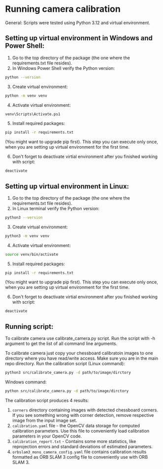 # Running camera calibration
General: Scripts were tested using Python 3.12 and virtual environment.  
## Setting up virtual environment in Windows and Power Shell:  
1. Go to the top directory of the package (the one where the requirements.txt file resides).  
2. In Windows Power Shell verify the Python version:
```bash
python --version
```
3. Create virtual environment:
```bash
python -m venv venv
```
4. Activate virtual environment:
```bash
venv\Scripts\Activate.ps1
```
5. Install required packages:
```bash
pip install -r requirements.txt
```
(You might want to upgrade pip first). This step you can execute only once, when you are setting up virtual environment for the first time.

6. Don't forget to deactivate virtial environment after you finished working with script:
```bash
deactivate
```

## Setting up virtual environment in Linux:
1. Go to the top directory of the package (the one where the requirements.txt file resides).
2. In Linux terminal verify the Python version:
```bash
python3 --version
```

3. Create virtual environment:
```bash
python3 -m venv venv
```

4. Activate virtual environment:
```bash
source venv/bin/activate
```

5. Install required packages:
```bash
pip install -r requirements.txt
```
(You might want to upgrade pip first). This step you can execute only once, when you are setting up virtual environment for the first time.

    
6. Don't forget to deactivate virtial environment after you finished working with script:
```bash
deactivate
```
## Running script:
To calibrate camera use calibrate_camera.py script.
Run the script with -h argument to get the list of all command line arguments.

To calibrate camera just copy your chessboard calibratoin images to one directory where you have read/write access.
Make sure you are in the main repo directory. Run the calibration script (Linux command):
```bash
python3 src/calibrate_camera.py -d path/to/image/dirctory
```

Windows command:
```bash
python src/calibrate_camera.py -d path/to/image/dirctory
```

The calibration script produces 4 results:
1. `corners` directory containing images with detected chessboard corners. If you see something wrong with corner detection, remove respective image from the input image set.
2. `calibration.yaml` file - the OpenCV data storage for computed calibration parameters. Use this file to conveniently load calibration parameters in your OpenCV code.
3. `calibration_report.txt` - Contains some more statistics, like reprojection errors and standard deviations of estimated parameters.
4. `orbslam3_mono_camera_config.yaml` file contains calibration results formatted as ORB SLAM 3 config file to conveniently use with ORB SLAM 3.


